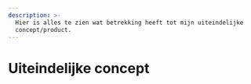 ```yaml
---
description: >-
  Hier is alles te zien wat betrekking heeft tot mijn uiteindelijke
  concept/product.
---
```


# Uiteindelijke concept

